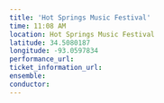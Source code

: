 ```yaml
---
title: 'Hot Springs Music Festival'
time: 11:08 AM
location: Hot Springs Music Festival
latitude: 34.5080187
longitude: -93.0597834
performance_url: 
ticket_information_url: 
ensemble: 
conductor: 
---
```

